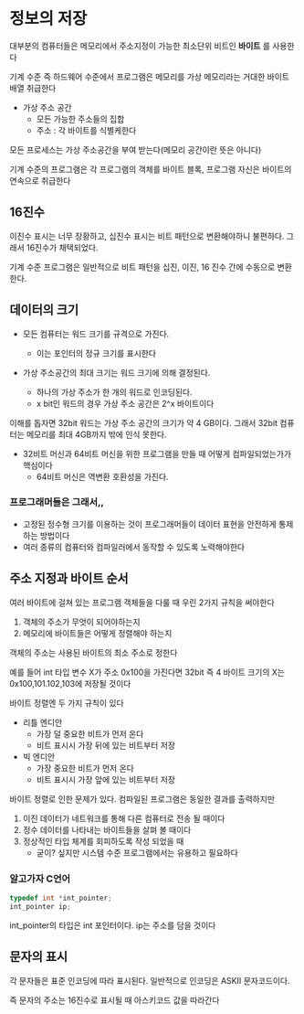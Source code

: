 # 정보의 저장

대부분의 컴퓨터들은 메모리에서 주소지정이 가능한 최소단위 비트인 __바이트__ 를 사용한다

기계 수준 즉 하드웨어 수준에서 프로그램은 메모리를 가상 메모리라는 거대한 바이트 배열 취급한다

* 가상 주소 공간
	* 모든 가능한 주소들의 집합
	* 주소 : 각 바이트를 식별케한다

모든 프로세스는 가상 주소공간을 부여 받는다(메모리 공간이란 뜻은 아니다)

기계 수준의 프로그램은 각 프로그램의 객체를 바이트 블록, 프로그램 자신은 바이트의 연속으로 취급한다

## 16진수

이진수 표시는 너무 장황하고, 십진수 표시는 비트 패턴으로 변환해야하니 불편하다. 그래서 16진수가 채택되었다.

기계 수준 프로그램은 일반적으로 비트 패턴을 십진, 이진, 16 진수 간에 수동으로 변환한다.

## 데이터의 크기

* 모든 컴퓨터는 워드 크기를 규격으로 가진다.
	* 이는 포인터의 정규 크기를 표시한다

* 가상 주소공간의 최대 크기는 워드 크기에 의해 결정된다.
	* 하나의 가상 주소가 한 개의 워드로 인코딩된다.
	* x bit인 워드의 경우 가상 주소 공간은 2^x 바이트이다

이해를 돕자면 32bit 워드는 가상 주소 공간의 크기가 약 4 GB이다. 그래서 32bit 컴퓨터는 메모리를 최대 4GB까지 밖에 인식 못한다.

* 32비트 머신과 64비트 머신을 위한 프로그램을 만들 때 어떻게 컴파일되었는가가 핵심이다
	* 64비트 머신은 역변환 호환성을 가진다.


### 프로그래머들은 그래서,,

* 고정된 정수형 크기를 이용하는 것이 프로그래머들이 데이터 표현을 안전하게 통제하는 방법이다
* 여러 종류의 컴퓨터와 컴파일러에서 동작할 수 있도록 노력해야한다

## 주소 지정과 바이트 순서

여러 바이트에 걸쳐 있는 프로그램 객체들을 다룰 때 우린 2가지 규칙을 써야한다

1. 객체의 주소가 무엇이 되어야하는지
2. 메모리에 바이트들은 어떻게 정렬해야 하는지

객체의 주소는 사용된 바이트의 최소 주소로 정한다

예를 들어 int 타입 변수 X가 주소 0x100을 가진다면 32bit 즉 4 바이트 크기의 X는 0x100,101.102,103에 저장될 것이다

바이트 정렬엔 두 가지 규칙이 있다

* 리틀 엔디안
	* 가장 덜 중요한 비트가 먼저 온다
	* 비트 표시시 가장 뒤에 있는 비트부터 저장
* 빅 엔디안
	* 가장 중요한 비트가 먼저 온다
	* 비트 표시시 가장 앞에 있는 비트부터 저장

바이트 정렬로 인한 문제가 있다. 컴파일된 프로그램은 동일한 결과를 출력하지만

1. 이진 데이터가 네트워크를 통해 다른 컴퓨터로 전송 될 때이다
2. 정수 데이터를 나타내는 바이트들을 살펴 볼 때이다
3. 정상적인 타입 체계를 회피하도록 작성 되었을 때
	* 굳이? 싶지만 시스템 수준 프로그램에서는 유용하고 필요하다
	
### 알고가자 C언어

```c
typedef int *int_pointer;
int_pointer ip;
```

int_pointer의 타입은 int 포인터이다.
ip는 주소를 담을 것이다

## 문자의 표시

각 문자들은 표준 인코딩에 따라 표시된다. 일반적으로 인코딩은 ASKII 문자코드이다. 

즉 문자의 주소는 16진수로 표시될 때 아스키코드 값을 따라간다
